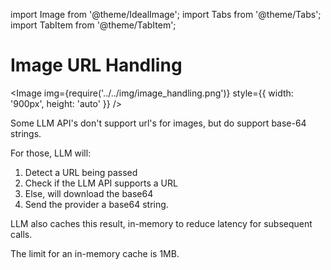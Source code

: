 import Image from '@theme/IdealImage';
import Tabs from '@theme/Tabs';
import TabItem from '@theme/TabItem';

# Image URL Handling 

<Image img={require('../../img/image_handling.png')}  style={{ width: '900px', height: 'auto' }} />

Some LLM API's don't support url's for images, but do support base-64 strings. 

For those, LLM will:

1. Detect a URL being passed
2. Check if the LLM API supports a URL
3. Else, will download the base64 
4. Send the provider a base64 string. 


LLM also caches this result, in-memory to reduce latency for subsequent calls. 

The limit for an in-memory cache is 1MB. 